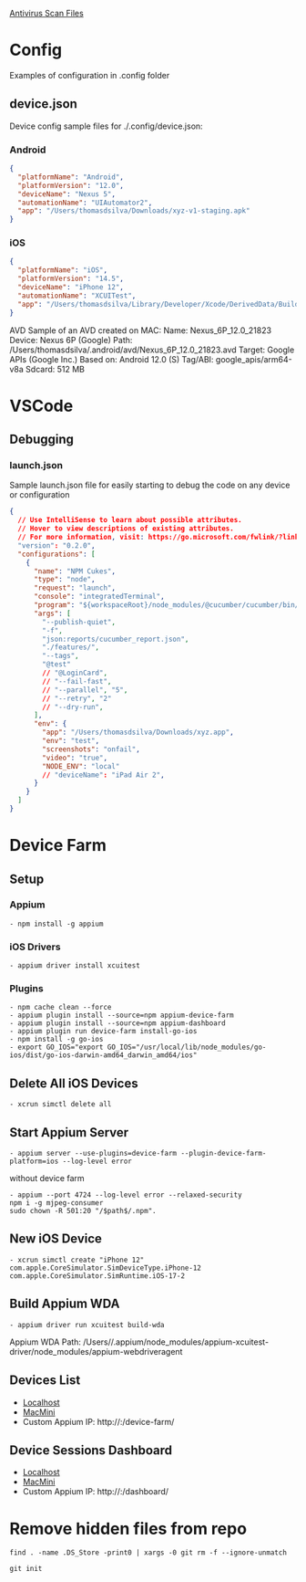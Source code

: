 [Antivirus Scan Files](https://www.eicar.org/download-anti-malware-testfile/)

# Config

Examples of configuration in .config folder

## device.json

Device config sample files for ./.config/device.json:

### Android

```json
{
  "platformName": "Android",
  "platformVersion": "12.0",
  "deviceName": "Nexus 5",
  "automationName": "UIAutomator2",
  "app": "/Users/thomasdsilva/Downloads/xyz-v1-staging.apk"
}
```

### iOS

```json
{
  "platformName": "iOS",
  "platformVersion": "14.5",
  "deviceName": "iPhone 12",
  "automationName": "XCUITest",
  "app": "/Users/thomasdsilva/Library/Developer/Xcode/DerivedData/Build/Products/Test-iphonesimulator/xyz.app"
}
```

AVD Sample of an AVD created on MAC:
Name: Nexus_6P_12.0_21823
Device: Nexus 6P (Google)
Path: /Users/thomasdsilva/.android/avd/Nexus_6P_12.0_21823.avd
Target: Google APIs (Google Inc.)
Based on: Android 12.0 (S) Tag/ABI: google_apis/arm64-v8a
Sdcard: 512 MB

# VSCode

## Debugging

### launch.json

Sample launch.json file for easily starting to debug the code on any device or configuration

```json
{
  // Use IntelliSense to learn about possible attributes.
  // Hover to view descriptions of existing attributes.
  // For more information, visit: https://go.microsoft.com/fwlink/?linkid=830387
  "version": "0.2.0",
  "configurations": [
    {
      "name": "NPM Cukes",
      "type": "node",
      "request": "launch",
      "console": "integratedTerminal",
      "program": "${workspaceRoot}/node_modules/@cucumber/cucumber/bin/cucumber-js",
      "args": [
        "--publish-quiet",
        "-f",
        "json:reports/cucumber_report.json",
        "./features/",
        "--tags",
        "@test"
        // "@LoginCard",
        // "--fail-fast",
        // "--parallel", "5",
        // "--retry", "2"
        // "--dry-run",
      ],
      "env": {
        "app": "/Users/thomasdsilva/Downloads/xyz.app",
        "env": "test",
        "screenshots": "onfail",
        "video": "true",
        "NODE_ENV": "local"
        // "deviceName": "iPad Air 2",
      }
    }
  ]
}
```

# Device Farm

## Setup

### Appium

```
- npm install -g appium
```

### iOS Drivers

```
- appium driver install xcuitest
```

### Plugins

```
- npm cache clean --force
- appium plugin install --source=npm appium-device-farm
- appium plugin install --source=npm appium-dashboard
- appium plugin run device-farm install-go-ios
- npm install -g go-ios
- export GO_IOS="export GO_IOS="/usr/local/lib/node_modules/go-ios/dist/go-ios-darwin-amd64_darwin_amd64/ios"
```

## Delete All iOS Devices

```
- xcrun simctl delete all
```

## Start Appium Server

```
- appium server --use-plugins=device-farm --plugin-device-farm-platform=ios --log-level error
```

without device farm

```
- appium --port 4724 --log-level error --relaxed-security
npm i -g mjpeg-consumer
sudo chown -R 501:20 "/$path$/.npm".
```

## New iOS Device

```
- xcrun simctl create "iPhone 12" com.apple.CoreSimulator.SimDeviceType.iPhone-12 com.apple.CoreSimulator.SimRuntime.iOS-17-2
```

## Build Appium WDA

```
- appium driver run xcuitest build-wda
```

Appium WDA Path: /Users/<username>/.appium/node_modules/appium-xcuitest-driver/node_modules/appium-webdriveragent

## Devices List

- [Localhost](http://localhost:4723/device-farm/)
- [MacMini](http://10.11.10.105:4723/device-farm/)
- Custom Appium IP: http://<IP>:<PORT>/device-farm/

## Device Sessions Dashboard

- [Localhost](http://localhost:4723/dashboard/)
- [MacMini](http://10.11.10.105:4723/dashboard/)
- Custom Appium IP: http://<IP>:<PORT>/dashboard/

# Remove hidden files from repo

```
find . -name .DS_Store -print0 | xargs -0 git rm -f --ignore-unmatch
```

```
git init
```
